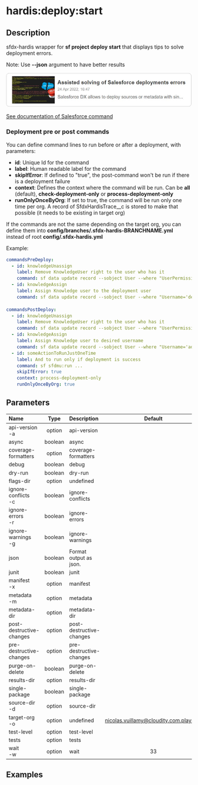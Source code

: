 <!-- This file has been generated with command 'sf hardis:doc:plugin:generate'. Please do not update it manually or it may be overwritten -->
# hardis:deploy:start

## Description

sfdx-hardis wrapper for **sf project deploy start** that displays tips to solve deployment errors.

Note: Use **--json** argument to have better results

[![Assisted solving of Salesforce deployments errors](https://github.com/hardisgroupcom/sfdx-hardis/raw/main/docs/assets/images/article-deployment-errors.jpg)](https://nicolas.vuillamy.fr/assisted-solving-of-salesforce-deployments-errors-47f3666a9ed0)

[See documentation of Salesforce command](https://developer.salesforce.com/docs/atlas.en-us.sfdx_cli_reference.meta/sfdx_cli_reference/cli_reference_project_commands_unified.htm#cli_reference_project_deploy_start_unified)

### Deployment pre or post commands

You can define command lines to run before or after a deployment, with parameters:

- **id**: Unique Id for the command
- **label**: Human readable label for the command
- **skipIfError**: If defined to "true", the post-command won't be run if there is a deployment failure
- **context**: Defines the context where the command will be run. Can be **all** (default), **check-deployment-only** or **process-deployment-only**
- **runOnlyOnceByOrg**: If set to true, the command will be run only one time per org. A record of SfdxHardisTrace__c is stored to make that possible (it needs to be existing in target org)

If the commands are not the same depending on the target org, you can define them into **config/branches/.sfdx-hardis-BRANCHNAME.yml** instead of root **config/.sfdx-hardis.yml**

Example:

```yaml
commandsPreDeploy:
  - id: knowledgeUnassign
    label: Remove KnowledgeUser right to the user who has it
    command: sf data update record --sobject User --where "UserPermissionsKnowledgeUser='true'" --values "UserPermissionsKnowledgeUser='false'" --json
  - id: knowledgeAssign
    label: Assign Knowledge user to the deployment user
    command: sf data update record --sobject User --where "Username='deploy.github@myclient.com'" --values "UserPermissionsKnowledgeUser='true'" --json

commandsPostDeploy:
  - id: knowledgeUnassign
    label: Remove KnowledgeUser right to the user who has it
    command: sf data update record --sobject User --where "UserPermissionsKnowledgeUser='true'" --values "UserPermissionsKnowledgeUser='false'" --json
  - id: knowledgeAssign
    label: Assign Knowledge user to desired username
    command: sf data update record --sobject User --where "Username='admin-yser@myclient.com'" --values "UserPermissionsKnowledgeUser='true'" --json
  - id: someActionToRunJustOneTime
    label: And to run only if deployment is success
    command: sf sfdmu:run ...
    skipIfError: true
    context: process-deployment-only
    runOnlyOnceByOrg: true
```


## Parameters

|Name|Type|Description|Default|Required|Options|
|:---|:--:|:----------|:-----:|:------:|:-----:|
|api-version<br/>-a|option|api-version||||
|async|boolean|async||||
|coverage-formatters|option|coverage-formatters||||
|debug|boolean|debug||||
|dry-run|boolean|dry-run||||
|flags-dir|option|undefined||||
|ignore-conflicts<br/>-c|boolean|ignore-conflicts||||
|ignore-errors<br/>-r|boolean|ignore-errors||||
|ignore-warnings<br/>-g|boolean|ignore-warnings||||
|json|boolean|Format output as json.||||
|junit|boolean|junit||||
|manifest<br/>-x|option|manifest||||
|metadata<br/>-m|option|metadata||||
|metadata-dir|option|metadata-dir||||
|post-destructive-changes|option|post-destructive-changes||||
|pre-destructive-changes|option|pre-destructive-changes||||
|purge-on-delete|boolean|purge-on-delete||||
|results-dir|option|results-dir||||
|single-package|boolean|single-package||||
|source-dir<br/>-d|option|source-dir||||
|target-org<br/>-o|option|undefined|nicolas.vuillamy@cloudity.com.playnico|||
|test-level|option|test-level||||
|tests|option|tests||||
|wait<br/>-w|option|wait|33|||

## Examples


